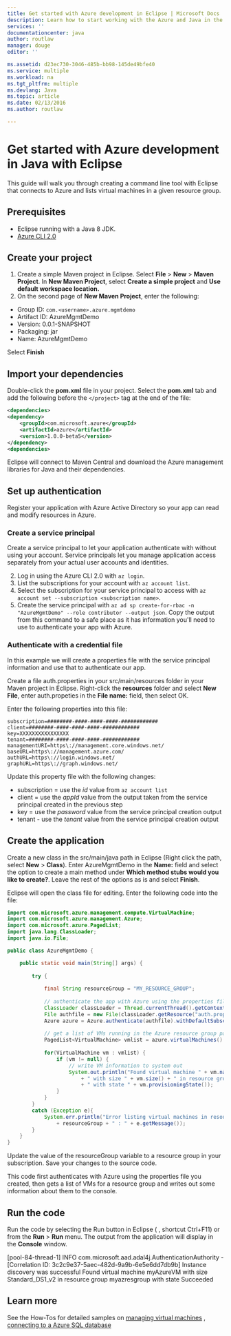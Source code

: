 ```yaml
---
title: Get started with Azure development in Eclipse | Microsoft Docs
description: Learn how to start working with the Azure and Java in the Eclipse IDE.
services: ''
documentationcenter: java
author: routlaw
manager: douge
editor: ''

ms.assetid: d23ec730-3046-485b-bb98-145de49bfe40
ms.service: multiple
ms.workload: na
ms.tgt_pltfrm: multiple
ms.devlang: Java
ms.topic: article
ms.date: 02/13/2016
ms.author: routlaw

---
```

# Get started with Azure development in Java with Eclipse

This guide will walk you through creating a command line tool with Eclipse that connects to Azure and lists virtual machines in a given resource group.

## Prerequisites

- Eclipse running with a Java 8 JDK.
- [Azure CLI 2.0](https://docs.microsoft.com/en-us/cli/azure/install-az-cli2)

## Create your project

1. Create a simple Maven project in Eclipse. Select **File** > **New** > **Maven Project**. In **New Maven Project**, select **Create a simple project** and **Use default workspace location.**
2. On the second page of **New Maven Project**, enter the following:
- Group ID: `com.<username>.azure.mgmtdemo`  
- Artifact ID: AzureMgmtDemo  
- Version: 0.0.1-SNAPSHOT  
- Packaging: jar  
- Name: AzureMgmtDemo  

Select **Finish**

## Import your dependencies

Double-click the **pom.xml** file in your project. Select the **pom.xml** tab and add the following before the `</project>` tag at the end of the file:

```XML
<dependencies>
<dependency>
    <groupId>com.microsoft.azure</groupId>
    <artifactId>azure</artifactId>
    <version>1.0.0-beta5</version>
</dependency>
<dependencies>
```

Eclipse will connect to Maven Central and download the Azure management libraries for Java and their dependencies.

## Set up authentication

Register your application with Azure Active Directory so your app can read and modify resources in Azure.

### Create a service principal

Create a service principal to let your application authenticate with without using your account. Service principals let you manage application access separately from your 
actual user accounts and identities. 

2. Log in using the Azure CLI 2.0 with `az login`. 
3. List the subscriptions for your account with `az account list`.
4. Select the subscription for your service principal to access with `az account set --subscription <subscription name>`. 
5. Create the service principal with `az ad sp create-for-rbac -n "AzureMgmtDemo" --role contributor --output json`. Copy the output from this command to a safe place as it has information you'll
need to use to authenticate your app with Azure.

### Authenticate with a credential file

In this example we will create a properties file with the service principal information and use that to authenticate our app.

Create a file auth.properties in your src/main/resources folder in your Maven project in Eclipse. 
Right-click the **resources** folder and select **New File**, enter auth.propeties in the **File name:** field, then select OK.

Enter the following properties into this file:

```
subscription=########-####-####-####-############
client=########-####-####-####-############
key=XXXXXXXXXXXXXXXX
tenant=########-####-####-####-############
managementURI=https\://management.core.windows.net/
baseURL=https\://management.azure.com/
authURL=https\://login.windows.net/
graphURL=https\://graph.windows.net/
```

Update this property file with the following changes:

- subscription = use the *id* value from `az account list`
- client = use the *appId* value from the output taken from the service principal created in the previous step
- key = use the *password* value from the service principal creation output
- tenant - use the *tenant* value from the service principal creation output

## Create the application

Create a new class in the src/main/java path in Eclipse (Right click the path, select **New** > **Class**). Enter AzureMgmtDemo in the **Name:** field and select the option to create
a main method under **Which method stubs would you like to create?**. Leave the rest of the options as is and select **Finish**. 

Eclipse will open the class file for editing. Enter the following code into the file:

```java
import com.microsoft.azure.management.compute.VirtualMachine;
import com.microsoft.azure.management.Azure;
import com.microsoft.azure.PagedList;
import java.lang.ClassLoader;
import java.io.File;

public class AzureMgmtDemo {

	public static void main(String[] args) {
		
		try {
			
			final String resourceGroup = "MY_RESOURCE_GROUP";
			
            // authenticate the app with Azure using the properties file created earlier
            ClassLoader classLoader = Thread.currentThread().getContextClassLoader();
            File authfile = new File(classLoader.getResource("auth.properties").getFile());
			Azure azure = Azure.authenticate(authfile).withDefaultSubscription();
			
            // get a list of VMs running in the Azure resource group passed on the command line
			PagedList<VirtualMachine> vmlist = azure.virtualMachines().listByGroup(resourceGroup);
			
			for(VirtualMachine vm : vmlist) {
				if (vm != null) {
					// write VM information to system out
					System.out.println("Found virtual machine " + vm.name() 
				        + " with size " + vm.size() + " in resource group " + resourceGroup 
						+ " with state " + vm.provisioningState());
				}
			}
		}			
		catch (Exception e){
			System.err.println("Error listing virtual machines in resource group " 
			    + resourceGroup + " : " + e.getMessage());
		}
	}
}
```

Update the value of the resourceGroup variable to a resource group in your subscription. Save your changes to the source code.

This code first authenticates with Azure using the properties file you created, then gets a list of VMs for a resource group and writes out some information about them to the console.

## Run the code 

Run the code by selecting the Run button in Eclipse (  , shortcut Ctrl+F11) or from the **Run** > **Run** menu. The output from the application will display in the **Console** window.

[pool-84-thread-1] INFO com.microsoft.aad.adal4j.AuthenticationAuthority - [Correlation ID: 3c2c9e37-5aec-482d-9a9b-6e5e6dd7db9b] Instance discovery was successful
Found virtual machine myAzureVM with size Standard_DS1_v2 in resource group myazresgroup with state Succeeded

## Learn more

See the How-Tos for detailed samples on [managing virtual machines]() , [connecting to a Azure SQL database]() 